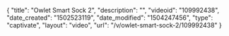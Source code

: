 {
    "title": "Owlet Smart Sock 2",
    "description": "",
    "videoid": "109992438",
    "date_created": "1502523119",
    "date_modified": "1504247456",
    "type": "captivate",
    "layout": "video",
    "url": "\/v\/owlet-smart-sock-2\/109992438"
}